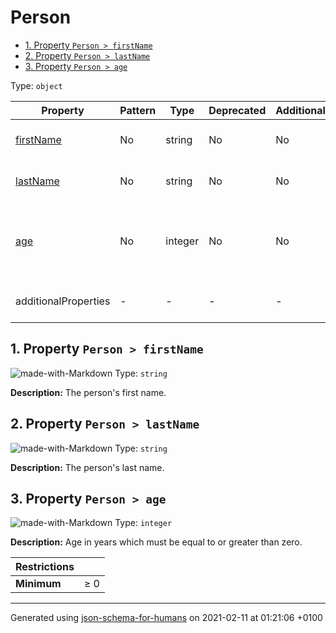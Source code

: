# Person

- [1. Property `Person > firstName`](#firstName)
- [2. Property `Person > lastName`](#lastName)
- [3. Property `Person > age`](#age)

Type: `object`

| Property | Pattern | Type | Deprecated | Additional | Description |
| -------- | ------- | ---- | ---------- | ---------- | ----------- |
| [firstName](#firstName)|No|string|No| No|The person's first name.|
| [lastName](#lastName)|No|string|No| No|The person's last name.|
| [age](#age)|No|integer|No| No|Age in years which must be equal to or greater than zero.|
  | additionalProperties | - | - | - | - |  [![made-with-Markdown](https://img.shields.io/badge/Any%20type-allowed-green)](# "Additional Properties of any type are allowed.") | - |        

## <a name="firstName"></a>1. Property `Person > firstName`

![made-with-Markdown](https://img.shields.io/badge/Optional-yellow)
Type: `string`

**Description:** The person's first name.

## <a name="lastName"></a>2. Property `Person > lastName`

![made-with-Markdown](https://img.shields.io/badge/Optional-yellow)
Type: `string`

**Description:** The person's last name.

## <a name="age"></a>3. Property `Person > age`

![made-with-Markdown](https://img.shields.io/badge/Optional-yellow)
Type: `integer`

**Description:** Age in years which must be equal to or greater than zero.

| Restrictions |   |
| ------------ | - |
| **Minimum** | &ge; 0 |

----------------------------------------------------------------------------------------------------------------------------
Generated using [json-schema-for-humans](https://github.com/coveooss/json-schema-for-humans) on 2021-02-11 at 01:21:06 +0100